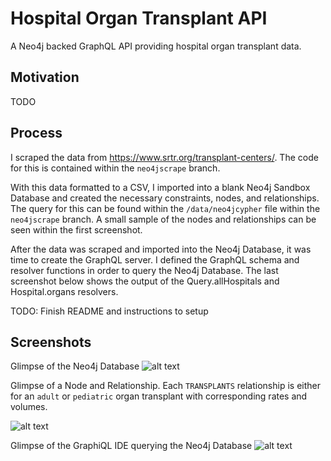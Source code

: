 # Hospital Organ Transplant API
A Neo4j backed GraphQL API providing hospital organ transplant data.

## Motivation
TODO

## Process
I scraped the data from https://www.srtr.org/transplant-centers/. The code for this is contained within the `neo4jscrape` branch.

With this data formatted to a CSV, I imported into a blank Neo4j Sandbox Database and created the necessary constraints, nodes, and relationships. The query for this can be found within the `/data/neo4jcypher` file within the `neo4jscrape` branch. A small sample of the nodes and relationships can be seen within the first screenshot.

After the data was scraped and imported into the Neo4j Database, it was time to create the GraphQL server. I defined the GraphQL schema and resolver functions in order to query the Neo4j Database. The last screenshot below shows the output of the Query.allHospitals and Hospital.organs resolvers.

TODO: Finish README and instructions to setup

## Screenshots
Glimpse of the Neo4j Database
![alt text](https://i.gyazo.com/dd9ef2da322740f7d63582d786096188.png "MATCH (n:Hospital) RETURN n LIMIT 5")

Glimpse of a Node and Relationship. Each `TRANSPLANTS` relationship is either for an `adult` or `pediatric` organ transplant with corresponding rates and volumes.

![alt text](https://i.gyazo.com/ef29aa2316871d31e88145c51ef45a67.png "MATCH r = (:Hospital {name: \"JOHNS HOPKINS HOSPITAL\"})-[:TRANSPLANTS]->(:Organ) RETURN r")

Glimpse of the GraphiQL IDE querying the Neo4j Database
![alt text](https://i.gyazo.com/7dc1a13468947ffc2c772f152d14c7a4.png "{allHospitals { 
    name, organs}}")
